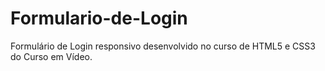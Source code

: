 # Formulario-de-Login
 Formulário de Login responsivo desenvolvido no curso de HTML5 e CSS3 do Curso em Vídeo.
